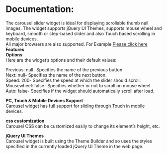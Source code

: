                                             
Documentation:
=============
  The carousel slider widget is ideal for displaying scrollable thumb nail images. The widget supports jQuery UI Themes, supports mouse wheel and keyboard, smooth or step-based slider and also Touch based scrolling in mobile devices.    
  All major browsers are also supported.
  For Example <a href="http://jsfiddle.net/wPwCj/14/">Please click here</a>              
<strong>Features</strong>                                                                                                 
<strong>Options</strong>           
Here are the widget’s options and their default values:

Previous:   null-  Specifies the name of the previous button                                                                                                
Next:       null- Specifies the name of the next button.                                                                     
Speed:      200-   Specifies the speed at which the slider should scroll.                                                                 
Mousewheel: false- Specifies whether or not to scroll on mouse wheel.                                                       
Auto:       false- Specifies if the widget should automatically scroll after load.
                                                  

<strong>PC, Touch & Mobile Devices Support</strong>             
Carousel widget has full support for sliding through Touch in mobile devices.


<strong>css customization</strong> </strong>             
Carousel CSS can be customized easily to change its element’s height, etc.


<strong>jQuery UI Themes</strong>             
Carousel widget is built using the Theme Builder and so uses the styles specified in the currently loaded jQuery UI Theme in the web page.
